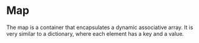 # Map

The map is a container that encapsulates a dynamic associative array. It is very similar to a dictionary, where each element has a key and a value.


